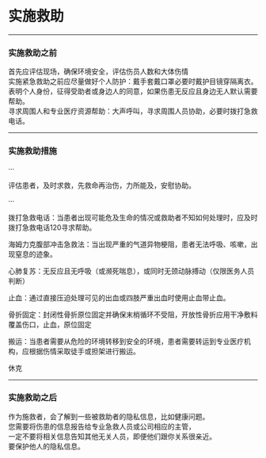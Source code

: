 # 实施救助

---

### 实施救助之前

首先应评估现场，确保环境安全，评估伤员人数和大体伤情  
实施紧急救助之前应尽量做好个人防护：戴手套戴口罩必要时戴护目镜穿隔离衣。  
表明个人身份，征得受助者或身边人的同意，如果伤患无反应且身边无人默认需要帮助。  
寻求周围人和专业医疗资源帮助：大声呼叫，寻求周围人员协助，必要时拨打急救电话。

---

### 实施救助措施

···

评估患者，及时求救，先救命再治伤，力所能及，安慰协助。

···

拨打急救电话：当患者出现可能危及生命的情况或救助者不知如何处理时，应及时拨打急救电话120寻求帮助。

海姆力克腹部冲击急救法：当出现严重的气道异物梗阻，患者无法呼吸、咳嗽，出现窒息的迹象。

心肺复苏：无反应且无呼吸（或濒死喘息），或同时无颈动脉搏动（仅限医务人员判断）

止血：通过直接压迫处理可见的出血或四肢严重出血时使用止血带止血。

骨折固定：封闭性骨折原位固定并确保末梢循环不受阻，开放性骨折应用干净敷料覆盖伤口，止血，原位固定

搬运：当患者需要从危险的环境转移到安全的环境，患者需要转运到专业医疗机构，应根据伤情采取徒手或担架进行搬运。

休克

---

### 实施救助之后

作为施救者，会了解到一些被救助者的隐私信息，比如健康问题。  
您需要将伤患的信息报告给专业急救人员或公司相应的主管，  
一定不要将相关信息告知其他无关人员，即便他们跟你关系很亲近。  
要保护他人的隐私信息。


